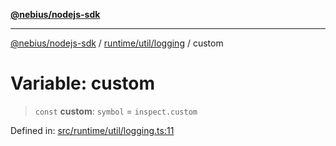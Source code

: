 [**@nebius/nodejs-sdk**](../../../../README.md)

---

[@nebius/nodejs-sdk](../../../../README.md) / [runtime/util/logging](../README.md) / custom

# Variable: custom

> `const` **custom**: `symbol` = `inspect.custom`

Defined in: [src/runtime/util/logging.ts:11](https://github.com/nebius/nodejs-sdk/blob/a37d220b2851e3bf0d396cb03828d544f584df45/src/runtime/util/logging.ts#L11)
